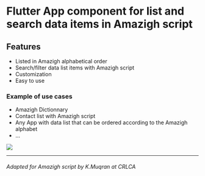 # Flutter App component for list and search data items in Amazigh script



## Features
- Listed in Amazigh alphabetical order
- Search/filter  data list items with Amazigh script
- Customization 
- Easy to use

### Example of use cases
- Amazigh Dictionnary 
- Contact list  with Amazigh script
- Any App with data list that can be ordered according to the Amazigh alphabet
- ...

![](https://github.com/ericferreira1992/alphabet-search-view/raw/main/demo.gif)

---------------------------
###### Adapted for Amazigh script by K.Muqran at CRLCA
